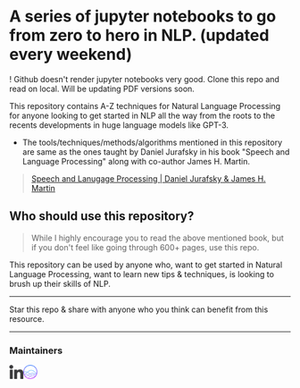 # A series of jupyter notebooks to go from zero to hero in NLP. (updated every weekend)

! Github doesn't render jupyter notebooks very good. Clone this repo and read on local. Will be updating PDF versions soon.

This repository contains A-Z techniques for Natural Language Processing for anyone looking to get started in NLP all the way from the roots to the recents developments in huge language models like GPT-3.

* The tools/techniques/methods/algorithms mentioned in this repository are same as the ones taught by Daniel Jurafsky in his book "Speech and Language Processing" along with co-author James H. Martin.

> [Speech and Lanugage Processing | Daniel Jurafsky & James H. Martin](https://web.stanford.edu/~jurafsky/slp3/ed3book.pdf)


## Who should use this repository?

> While I highly encourage you to read the above mentioned book, but if you don't feel like going through 600+ pages, use this repo.

This repository can be used by anyone who, want to get started in Natural Language Processing, want to learn new tips & techniques, is looking to brush up their skills of NLP.

---

Star this repo & share with anyone who you think can benefit from this resource.

---

### Maintainers 

<a href="https://www.linkedin.com/in/samacker77l/"><img src="images/linkedin.png" align="left" height="25" width="25" ></a>
<a href="https://sourcerer.io/samacker77/"><img src="images/visual.png" align="left" height="25" width="25" ></a>
